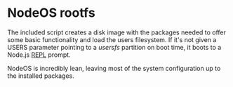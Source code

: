 # NodeOS rootfs

The included script creates a disk image with the packages needed to offer some
basic functionality and load the users filesystem. If it's not given a USERS
parameter pointing to a *usersfs* partition on boot time, it boots to a Node.js
[REPL](http://nodejs.org/api/repl.html) prompt.

NodeOS is incredibly lean, leaving most of the system configuration up to the installed packages.
